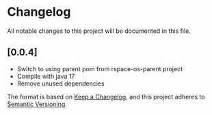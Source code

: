# Changelog
All notable changes to this project will be documented in this file.

## [0.0.4]
- Switch to using parent pom from rspace-os-parent project
- Compile with java 17
- Remove unused dependencies

The format is based on [Keep a Changelog](https://keepachangelog.com/en/1.0.0/),
and this project adheres to [Semantic Versioning](https://semver.org/spec/v2.0.0.html).
